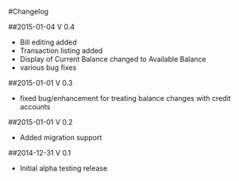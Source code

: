 #Changelog

##2015-01-04 V 0.4
* Bill editing added
* Transaction listing added
* Display of Current Balance changed to Available Balance
* various bug fixes

##2015-01-01 V 0.3
* fixed bug/enhancement for treating balance changes with credit accounts

##2015-01-01 V 0.2
* Added migration support

##2014-12-31 V 0.1
* Initial alpha testing release